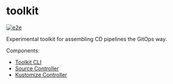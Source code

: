 # toolkit

[![e2e](https://github.com/fluxcd/toolkit/workflows/e2e/badge.svg)](https://github.com/fluxcd/toolkit/actions)

Experimental toolkit for assembling CD pipelines the GitOps way.

Components:
* [Toolkit CLI](docs/cmd/tk.md)
* [Source Controller](https://github.com/fluxcd/source-controller)
* [Kustomize Controller](https://github.com/fluxcd/kustomize-controller)
